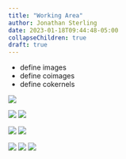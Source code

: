 ```yaml
---
title: "Working Area"
author: Jonathan Sterling
date: 2023-01-18T09:44:48-05:00
collapseChildren: true
draft: true
---
```


- define images
- define coimages
- define cokernels

![](jms-000P)

![](jms-000H)
![](jms-000E)

![](jms-000D)
![](jms-000G)

![](jms-0009)
![](jms-000A)
![](jms-000C)
